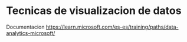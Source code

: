 # Tecnicas de visualizacion de datos

Documentacion  https://learn.microsoft.com/es-es/training/paths/data-analytics-microsoft/